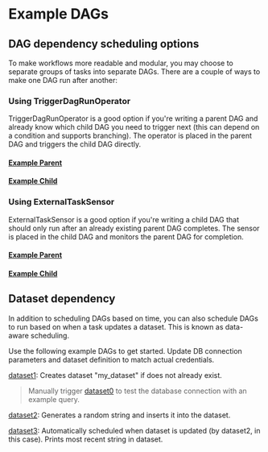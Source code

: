 # Example DAGs

## DAG dependency scheduling options

To make workflows more readable and modular, you may choose to separate groups of tasks into separate DAGs. There are a couple of ways to make one DAG run after another:

### Using TriggerDagRunOperator

TriggerDagRunOperator is a good option if you're writing a parent DAG and already know which child DAG you need to trigger next (this can depend on a condition and supports branching). The operator is placed in the parent DAG and triggers the child DAG directly.

#### [Example Parent](/dags/parent_TriggerDagRunOperator.py)

#### [Example Child](/dags/child_TriggerDagRunOperator.py)

### Using ExternalTaskSensor

ExternalTaskSensor is a good option if you're writing a child DAG that should only run after an already existing parent DAG completes. The sensor is placed in the child DAG and monitors the parent DAG for completion.

#### [Example Parent](/dags/parent_ExternalTaskSensor.py)

#### [Example Child](/dags/child_ExternalTaskSensor.py)

## Dataset dependency

In addition to scheduling DAGs based on time, you can also schedule DAGs to run based on when a task updates a dataset. This is known as data-aware scheduling.

Use the following example DAGs to get started. Update DB connection parameters and dataset definition to match actual credentials.

[dataset1](/dags/dataset1.py): Creates dataset "my_dataset" if does not already exist.

> Manually trigger [dataset0](/dags/dataset0.py) to test the database connection with an example query.

[dataset2](/dags/dataset2.py): Generates a random string and inserts it into the dataset.

[dataset3](/dags/dataset3.py): Automatically scheduled when dataset is updated (by dataset2, in this case). Prints most recent string in dataset.
